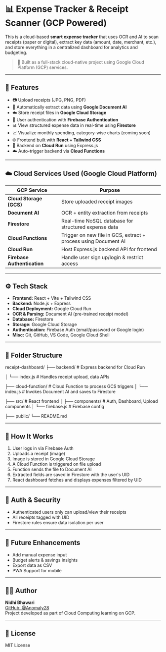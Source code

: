 # 📊 Expense Tracker & Receipt Scanner (GCP Powered)

This is a cloud-based **smart expense tracker** that uses OCR and AI to scan receipts (paper or digital), extract key data (amount, date, merchant, etc.), and store everything in a centralized dashboard for analytics and budgeting.

> 🚀 Built as a full-stack cloud-native project using Google Cloud Platform (GCP) services.

---

## 🔧 Features

- 📷 Upload receipts (JPG, PNG, PDF)
- 🧠 Automatically extract data using **Google Document AI**
- ☁️ Store receipt files in **Google Cloud Storage**
- 🔐 User authentication with **Firebase Authentication**
- 📊 View structured expense data in real-time using **Firestore**
- 📈 Visualize monthly spending, category-wise charts (coming soon)
- 🌐 Frontend built with **React + Tailwind CSS**
- 🧩 Backend on **Cloud Run** using Express.js
- ☁️ Auto-trigger backend via **Cloud Functions**

---

## ☁️ Cloud Services Used (Google Cloud Platform)

| GCP Service                  | Purpose |
|-----------------------------|---------|
| **Cloud Storage (GCS)**     | Store uploaded receipt images |
| **Document AI**             | OCR + entity extraction from receipts |
| **Firestore**               | Real-time NoSQL database for structured expense data |
| **Cloud Functions**         | Trigger on new file in GCS, extract + process using Document AI |
| **Cloud Run**               | Host Express.js backend API for frontend |
| **Firebase Authentication** | Handle user sign up/login & restrict access |

---

## ⚙️ Tech Stack

- **Frontend:** React + Vite + Tailwind CSS
- **Backend:** Node.js + Express
- **Cloud Deployment:** Google Cloud Run
- **OCR & Parsing:** Document AI (pre-trained receipt model)
- **Database:** Firestore
- **Storage:** Google Cloud Storage
- **Authentication:** Firebase Auth (email/password or Google login)
- **Misc:** Git, GitHub, VS Code, Google Cloud Shell

---

## 📁 Folder Structure
receipt-dashboard/
├── backend/ # Express backend for Cloud Run

│ └── index.js # Handles receipt upload, data APIs

├── cloud-function/ # Cloud Function to process GCS triggers
│ └── index.js # Invokes Document AI and saves to Firestore

├── src/ # React frontend
│ ├── components/ # Auth, Dashboard, Upload components
│ └── firebase.js # Firebase config

├── public/
└── README.md


---

## 🚀 How It Works

1. User logs in via Firebase Auth
2. Uploads a receipt (image)
3. Image is stored in Google Cloud Storage
4. A Cloud Function is triggered on file upload
5. Function sends the file to Document AI
6. Extracted fields are saved in Firestore with the user's UID
7. React dashboard fetches and displays expenses filtered by UID

---

## 🔐 Auth & Security

- Authenticated users only can upload/view their receipts
- All receipts tagged with UID
- Firestore rules ensure data isolation per user

---

## 🧪 Future Enhancements

- Add manual expense input
- Budget alerts & savings insights
- Export data as CSV
- PWA Support for mobile

---

## 👩‍💻 Author

**Nidhi Bhawari**  
[GitHub: @Anomaly28](https://github.com/Anomaly28)  
Project developed as part of Cloud Computing learning on GCP.

---

## 📝 License

MIT License


